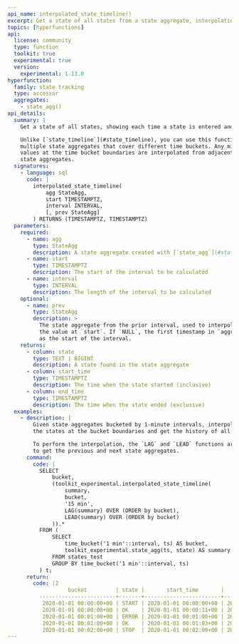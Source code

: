 ```yaml
---
api_name: interpolated_state_timeline()
excerpt: Get a state of all states from a state aggregate, interpolating values at time bucket boundaries
topics: [hyperfunctions]
api:
  license: community
  type: function
  toolkit: true
  experimental: true
  version:
    experimental: 1.13.0
hyperfunction:
  family: state tracking
  type: accessor
  aggregates:
    - state_agg()
api_details:
  summary: |
    Get a state of all states, showing each time a state is entered and exited.

    Unlike [`state_timeline`](#state_timeline), you can use this function across
    multiple state aggregates that cover different time buckets. Any missing
    values at the time bucket boundaries are interpolated from adjacent
    state aggregates.
  signatures:
    - language: sql
      code: |
        interpolated_state_timeline(
            agg StateAgg,
            start TIMESTAMPTZ,
            interval INTERVAL,
            [, prev StateAgg]
        ) RETURNS (TIMESTAMPTZ, TIMESTAMPTZ)
  parameters:
    required:
      - name: agg
        type: StateAgg
        description: A state aggregate created with [`state_agg`](#state_agg)
      - name: start
        type: TIMESTAMPTZ
        description: The start of the interval to be calculated
      - name: interval
        type: INTERVAL
        description: The length of the interval to be calculated
    optional:
      - name: prev
        type: StateAgg
        description: >
          The state aggregate from the prior interval, used to interpolate
          the value at `start`. If `NULL`, the first timestamp in `aggregate` is used
          as the start of the interval.
    returns:
      - column: state
        type: TEXT | BIGINT
        description: A state found in the state aggregate
      - column: start_time
        type: TIMESTAMPTZ
        description: The time when the state started (inclusive)
      - column: end_time
        type: TIMESTAMPTZ
        description: The time when the state ended (exclusive)
  examples:
    - description: |
        Given state aggregates bucketed by 1-minute intervals, interpolate
        the states at the bucket boundaries and get the history of all states.

        To perform the interpolation, the `LAG` and `LEAD` functions are used
        to get the previous and next state aggregates.
      command:
        code: |
          SELECT
              bucket,
              (toolkit_experimental.interpolated_state_timeline(
                  summary,
                  bucket,
                  '15 min',
                  LAG(summary) OVER (ORDER by bucket),
                  LEAD(summary) OVER (ORDER by bucket)
              )).*
          FROM (
              SELECT
                  time_bucket('1 min'::interval, ts) AS bucket,
                  toolkit_experimental.state_agg(ts, state) AS summary
              FROM states_test
              GROUP BY time_bucket('1 min'::interval, ts)
          ) t;
      return:
        code: |2
                   bucket         | state |       start_time       |        end_time
          ------------------------+-------+------------------------+------------------------
           2020-01-01 00:00:00+00 | START | 2020-01-01 00:00:00+00 | 2020-01-01 00:00:11+00
           2020-01-01 00:00:00+00 | OK    | 2020-01-01 00:00:11+00 | 2020-01-01 00:15:00+00
           2020-01-01 00:01:00+00 | ERROR | 2020-01-01 00:01:00+00 | 2020-01-01 00:01:03+00
           2020-01-01 00:01:00+00 | OK    | 2020-01-01 00:01:03+00 | 2020-01-01 00:16:00+00
           2020-01-01 00:02:00+00 | STOP  | 2020-01-01 00:02:00+00 | 2020-01-01 00:02:00+00
---
```


